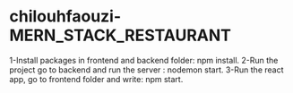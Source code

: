 # chilouhfaouzi-MERN_STACK_RESTAURANT
1-Install packages in frontend and backend folder: npm install.
2-Run the project go to backend and run the server : nodemon start.
3-Run the react app, go to frontend folder and write: npm start.



